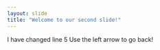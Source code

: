```yaml
---
layout: slide
title: "Welcome to our second slide!"
---
```

I have changed line 5
Use the left arrow to go back!
